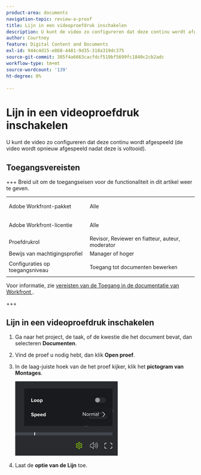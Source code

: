 ```yaml
---
product-area: documents
navigation-topic: review-a-proof
title: Lijn in een videoproefdruk inschakelen
description: U kunt de video zo configureren dat deze continu wordt afgespeeld (de video wordt opnieuw afgespeeld nadat deze is voltooid).
author: Courtney
feature: Digital Content and Documents
exl-id: 944c4d15-e868-4481-9d35-318a319dc375
source-git-commit: 385f4a6663cacfdcf519bf5699fc1840c2cb2adc
workflow-type: tm+mt
source-wordcount: '139'
ht-degree: 0%

---
```


# Lijn in een videoproefdruk inschakelen

U kunt de video zo configureren dat deze continu wordt afgespeeld (de video wordt opnieuw afgespeeld nadat deze is voltooid). 

## Toegangsvereisten

+++ Breid uit om de toegangseisen voor de functionaliteit in dit artikel weer te geven.

<table style="table-layout:auto"> 
 <col> 
 <col> 
 <tbody> 
  <tr> 
   <td role="rowheader">Adobe Workfront-pakket</td> 
   <td> <p>Alle</p> </td> 
  </tr> 
  <tr> 
   <td role="rowheader">Adobe Workfront-licentie</td> 
   <td> <p>Alle</p> </td> 
  </tr> 
  <tr> 
   <td role="rowheader">Proefdrukrol </td> 
   <td>Revisor, Reviewer en fiatteur, auteur, moderator</td> 
  </tr> 
  <tr> 
   <td role="rowheader">Bewijs van machtigingsprofiel </td> 
   <td>Manager of hoger</td> 
  </tr> 
  <tr> 
   <td role="rowheader">Configuraties op toegangsniveau</td> 
   <td> <p>Toegang tot documenten bewerken</p> </td> 
  </tr> 
 </tbody> 
</table>

Voor informatie, zie [ vereisten van de Toegang in de documentatie van Workfront ](/help/quicksilver/administration-and-setup/add-users/access-levels-and-object-permissions/access-level-requirements-in-documentation.md).

+++

## Lijn in een videoproefdruk inschakelen

1. Ga naar het project, de taak, of de kwestie die het document bevat, dan selecteren **Documenten**.
1. Vind de proef u nodig hebt, dan klik **Open proef**.

1. In de laag-juiste hoek van de het proef kijker, klik het **pictogram van Montages**.

   ![ phq_viewer_video_playbackspeed__3_.png ](assets/phq-viewer-video-playbackspeed--3-.png)

1. Laat de **optie van de Lijn** toe.
